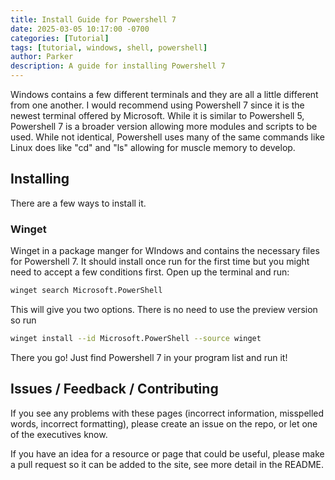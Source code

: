 ```yaml
---
title: Install Guide for Powershell 7
date: 2025-03-05 10:17:00 -0700  
categories: [Tutorial]
tags: [tutorial, windows, shell, powershell]
author: Parker
description: A guide for installing Powershell 7 
---
```


Windows contains a few different terminals and they are all a little different
from one another. I would recommend using Powershell 7 since it is the newest
terminal offered by Microsoft. While it is similar to Powershell 5, Powershell 7
is a broader version allowing more modules and scripts to be used. While not
identical, Powershell uses many of the same commands like Linux does like "cd"
and "ls" allowing for muscle memory to develop.

## Installing

There are a few ways to install it.

### Winget

Winget in a package manger for WIndows and contains the necessary files for
Powershell 7. It should install once run for the first time but you might need
to accept a few conditions first. Open up the terminal and run:

```sh
winget search Microsoft.PowerShell
```

This will give you two options. There is no need to use the preview version so run

```sh
winget install --id Microsoft.PowerShell --source winget
```

There you go! Just find Powershell 7 in your program list and run it!

## Issues / Feedback / Contributing

If you see any problems with these pages (incorrect information, misspelled
words, incorrect formatting), please create an issue on the repo, or let one
of the executives know.

If you have an idea for a resource or page that could be useful, please make a
pull request so it can be added to the site, see more detail in the README.
